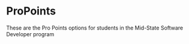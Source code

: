 # ProPoints
These are the Pro Points options for students in the Mid-State Software Developer program
